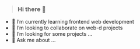 > ### Hi there 👋


- 🌱 I’m currently learning frontend web development
- 👯 I’m looking to collaborate on web-d projects
- 🤔 I’m looking for some projects ...
- 💬 Ask me about ...

